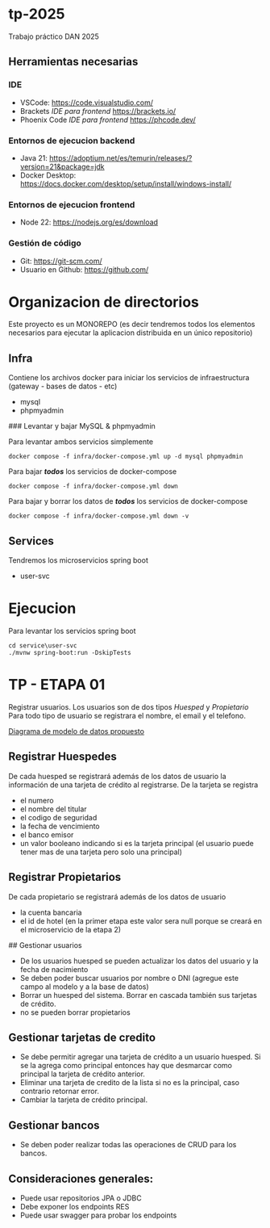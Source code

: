 # tp-2025
Trabajo práctico DAN 2025

## Herramientas necesarias

### IDE
- VSCode: https://code.visualstudio.com/ 
- Brackets *IDE para frontend* https://brackets.io/
- Phoenix Code *IDE para frontend* https://phcode.dev/

### Entornos de ejecucion backend
- Java 21: https://adoptium.net/es/temurin/releases/?version=21&package=jdk 
- Docker Desktop: https://docs.docker.com/desktop/setup/install/windows-install/

### Entornos de ejecucion frontend
- Node 22: https://nodejs.org/es/download 

### Gestión de código
- Git: https://git-scm.com/
- Usuario en Github: https://github.com/ 


# Organizacion de directorios

Este proyecto es un MONOREPO (es decir tendremos todos los elementos necesarios para ejecutar la aplicacion distribuida en un único repositorio)

## Infra
Contiene los archivos docker para iniciar los servicios de infraestructura (gateway - bases de datos - etc)
- mysql
- phpmyadmin

### Levantar y bajar MySQL & phpmyadmin

Para levantar ambos servicios simplemente
```
docker compose -f infra/docker-compose.yml up -d mysql phpmyadmin
````

Para bajar ***todos*** los servicios de docker-compose
```
docker compose -f infra/docker-compose.yml down
```
Para bajar y borrar los datos de ***todos*** los servicios de docker-compose
```
docker compose -f infra/docker-compose.yml down -v
```

## Services
Tendremos los microservicios spring boot
- user-svc

# Ejecucion
Para levantar los servicios spring boot
```
cd service\user-svc
./mvnw spring-boot:run -DskipTests
```

# TP - ETAPA 01
Registrar usuarios. Los usuarios son de dos tipos _Huesped_ y _Propietario_ Para todo tipo de usuario se registrara el nombre, el email y el telefono. 

[Diagrama de modelo de datos propuesto](services/user-svc/modelo.mmd)

## Registrar Huespedes
De cada huesped se registrará además de los datos de usuario la información de una tarjeta de crédito al registrarse. De la tarjeta se registra
  - el numero
  - el nombre del titular
  - el codigo de seguridad
  - la fecha de vencimiento
  - el banco emisor
  - un valor booleano indicando si es la tarjeta principal (el usuario puede tener mas de una tarjeta pero solo una principal)

## Registrar Propietarios
De cada propietario se registrará además de los datos de usuario 
  - la cuenta bancaria 
  - el id de hotel (en la primer etapa este valor sera null porque se creará en el microservicio de la etapa 2)

## Gestionar usuarios
- De los usuarios huesped se pueden actualizar los datos del usuario y la fecha de nacimiento
- Se deben poder buscar usuarios por nombre o DNI (agregue este campo al modelo y a la base de datos)
- Borrar un huesped del sistema. Borrar en cascada también sus tarjetas de crédito.
- no se pueden borrar propietarios

## Gestionar tarjetas de credito
- Se debe permitir agregar una tarjeta de crédito a un usuario huesped. Si se la agrega como principal entonces hay que desmarcar como principal la tarjeta de crédito anterior.
- Eliminar una tarjeta de credito de la lista si no es la principal, caso contrario retornar error.
- Cambiar la tarjeta de crédito principal.
 
## Gestionar bancos
- Se deben poder realizar todas las operaciones de CRUD para los bancos.

## Consideraciones generales:
- Puede usar repositorios JPA o JDBC
- Debe exponer los endpoints RES
- Puede usar swagger para probar los endpoints